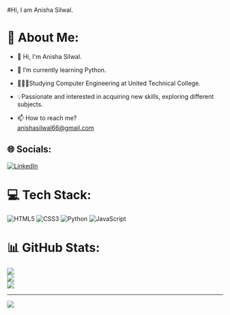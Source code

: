 #Hi, I am Anisha Silwal.


# 💫 About Me:
- 👋 Hi, I'm Anisha Silwal.


- 🌱 I’m currently learning Python.


- 👩🏻‍💻Studying Computer Engineering at United Technical College.


- 💡Passionate and interested in acquiring new skills, exploring different subjects.
  

- 📫 How to reach me?<br> anishasilwal66@gmail.com 


## 🌐 Socials:
[![LinkedIn](https://img.shields.io/badge/LinkedIn-%230077B5.svg?logo=linkedin&logoColor=white)](https://linkedin.com/in/https://www.linkedin.com/in/anisha-silwal-3305b8293/) 

# 💻 Tech Stack:
![HTML5](https://img.shields.io/badge/html5-%23E34F26.svg?style=for-the-badge&logo=html5&logoColor=white) ![CSS3](https://img.shields.io/badge/css3-%231572B6.svg?style=for-the-badge&logo=css3&logoColor=white) ![Python](https://img.shields.io/badge/python-3670A0?style=for-the-badge&logo=python&logoColor=ffdd54) ![JavaScript](https://img.shields.io/badge/javascript-%23323330.svg?style=for-the-badge&logo=javascript&logoColor=%23F7DF1E)
# 📊 GitHub Stats:
![](https://github-readme-stats.vercel.app/api?username=anishasilwal&theme=dark&hide_border=false&include_all_commits=false&count_private=false)<br/>
![](https://github-readme-streak-stats.herokuapp.com/?user=anishasilwal&theme=dark&hide_border=false)<br/>
![](https://github-readme-stats.vercel.app/api/top-langs/?username=anishasilwal&theme=dark&hide_border=false&include_all_commits=false&count_private=false&layout=compact)

---
[![](https://visitcount.itsvg.in/api?id=anishasilwal&icon=0&color=0)](https://visitcount.itsvg.in)



